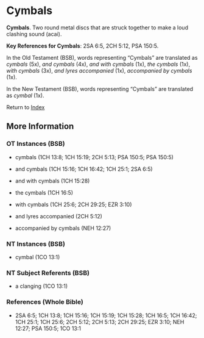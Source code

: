 # Cymbals
**Cymbals**. 
Two round metal discs that are struck together to make a loud clashing sound (acai). 


**Key References for Cymbals**: 
2SA 6:5, 2CH 5:12, PSA 150:5. 


In the Old Testament (BSB), words representing “Cymbals” are translated as 
*cymbals* (5x), *and cymbals* (4x), *and with cymbals* (1x), *the cymbals* (1x), *with cymbals* (3x), *and lyres accompanied* (1x), *accompanied by cymbals* (1x). 


In the New Testament (BSB), words representing “Cymbals” are translated as 
*cymbal* (1x). 


Return to [Index](00-Index.md)

## More Information

### OT Instances (BSB)

* cymbals (1CH 13:8; 1CH 15:19; 2CH 5:13; PSA 150:5; PSA 150:5)

* and cymbals (1CH 15:16; 1CH 16:42; 1CH 25:1; 2SA 6:5)

* and with cymbals (1CH 15:28)

* the cymbals (1CH 16:5)

* with cymbals (1CH 25:6; 2CH 29:25; EZR 3:10)

* and lyres accompanied (2CH 5:12)

* accompanied by cymbals (NEH 12:27)



### NT Instances (BSB)

* cymbal (1CO 13:1)



### NT Subject Referents (BSB)

* a clanging (1CO 13:1)



### References (Whole Bible)

* 2SA 6:5; 1CH 13:8; 1CH 15:16; 1CH 15:19; 1CH 15:28; 1CH 16:5; 1CH 16:42; 1CH 25:1; 1CH 25:6; 2CH 5:12; 2CH 5:13; 2CH 29:25; EZR 3:10; NEH 12:27; PSA 150:5; 1CO 13:1



